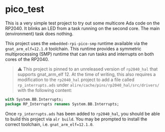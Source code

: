 # pico_test

This is a very simple test project to try out some multicore Ada code on the RP2040. It blinks an LED from a task running on the second core. The main (environment) task does nothing.

This project uses the `embedded-rpi-pico-smp` runtime available via the `gnat_arm_elf=12.1.0` toolchain. This runtime provides a symmetric multiprocessing (SMP) runtime that can run tasks and interrupts on both cores of the RP2040.

>:warning: This project is pinned to an unreleased version of `rp2040_hal` that supports gnat_arm_elf 12. At the time of writing, this also requires a modification to the `rp2040_hal` project to add a file called `rp_interrupts.ads` under `alire/cache/pins/rp2040_hal/src/drivers/` with the following content:

```ada
with System.BB.Interrupts;
package RP_Interrupts renames System.BB.Interrupts;
```

Once `rp_interrupts.ads` has been added to `rp2040_hal`, you should be able to build this project via `alr build`. You may be prompted to install the correct toolchain, i.e. `gnat_arm_elf=12.1.0`.